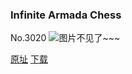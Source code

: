 ### Infinite Armada Chess
No.3020
![图片不见了~~~](https://imgs.xkcd.com/comics/infinite_armada_chess.png)

[原址](https://xkcd.com//3020) [下载](https://imgs.xkcd.com/comics/infinite_armada_chess.png)

